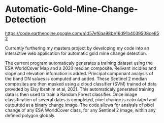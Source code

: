 # Automatic-Gold-Mine-Change-Detection

https://code.earthengine.google.com/a1d57ef6aa98be16d91b4039508ce652

Currently furthering my masters project by developing my code into an interactive web application for automatic gold mine change detection.

The current program automaticaly generates a training dataset using the ESA WorldCover Map and a 2020 median composite. Relivant incidies and slope and elevation infomation is added. Principal componant analysis of the band DN values is computed and added. These Sentinel 2 median composites are then masked using a cloud classifier (SVM) trained of data provided by Elsy Ibrahim et al, 2021. This automaticaly generated training data is then used to train a Random Forest classifier. Once image classification of several dates is completed, pixel change is calculated and outputted at a binary change image. The code allows for analysis of pixel change of any ESA WorldCover class, for any Sentinel 2 image, within any defined polygon globaly.
